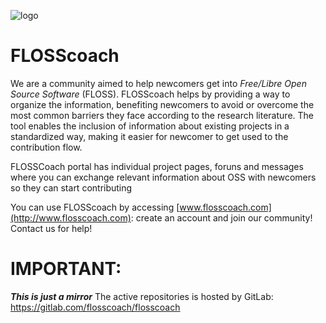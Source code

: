 ![logo](https://gitlab.com/flosscoach/flosscoach/raw/master/app/assets/images/flosscoach-logo.png) 
# FLOSScoach
We are a community aimed to help newcomers get into *Free/Libre Open Source Software* (FLOSS). FLOSScoach helps by providing a way to organize the information, 
benefiting newcomers to avoid or overcome the most common barriers they face according to the research literature. The tool enables the inclusion of information
about existing projects in a standardized way, making it easier for newcomer to get used to the contribution flow.

FLOSSCoach portal has individual project pages, foruns and messages where you can exchange relevant information about OSS with newcomers so they can start contributing

You can use FLOSScoach by accessing [www.flosscoach.com](http://www.flosscoach.com): create an account and join our community! Contact us for help!


# IMPORTANT:
***This is just a mirror*** The active repositories is hosted by GitLab: https://gitlab.com/flosscoach/flosscoach
